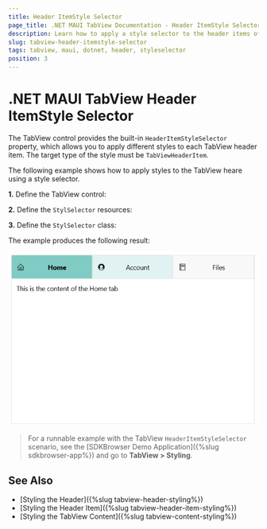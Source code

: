 ```yaml
---
title: Header ItemStyle Selector
page_title: .NET MAUI TabView Documentation - Header ItemStyle Selector
description: Learn how to apply a style selector to the header items of the Telerik UI for .NET MAUI TabView.
slug: tabview-header-itemstyle-selector
tags: tabview, maui, dotnet, header, styleselector
position: 3
---
```


# .NET MAUI TabView Header ItemStyle Selector

The TabView control provides the built-in `HeaderItemStyleSelector` property,  which allows you to apply different styles to each TabView header item. The target type of the style must be `TabViewHeaderItem`.

The following example shows how to apply styles to the TabView heare using a style selector.

**1.** Define the TabView control:

<snippet id='tabview-styling-headeritemstyleselector' />

**2.** Define the `StylSelector` resources:

<snippet id='tabview-styling-styleselector-resources' />

**3.** Define the `StylSelector` class:

<snippet id='tabview-header-styleselector-class' />

The example produces the following result:

![.NET MAUI TabView Header Item Style Selector](../images/styling-headeritemstyleselector.png)

> For a runnable example with the TabView `HeaderItemStyleSelector` scenario, see the [SDKBrowser Demo Application]({%slug sdkbrowser-app%}) and go to **TabView > Styling**.

## See Also

- [Styling the Header]({%slug tabview-header-styling%})
- [Styling the Header Item]({%slug tabview-header-item-styling%})
- [Styling the TabView Content]({%slug tabview-content-styling%})
